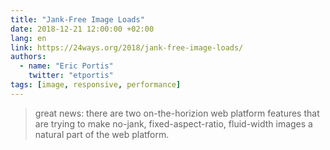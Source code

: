 ```yaml
---
title: "Jank-Free Image Loads"
date: 2018-12-21 12:00:00 +02:00
lang: en
link: https://24ways.org/2018/jank-free-image-loads/
authors:
  - name: "Eric Portis"
    twitter: "etportis"
tags: [image, responsive, performance]
---
```


> great news: there are two on-the-horizion web platform features that are trying to make no-jank, fixed-aspect-ratio, fluid-width images a natural part of the web platform.

